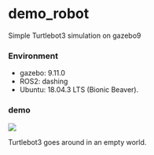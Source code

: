 # demo_robot

Simple Turtlebot3 simulation on gazebo9

### Environment

- gazebo: 9.11.0
- ROS2: dashing
- Ubuntu: 18.04.3 LTS (Bionic Beaver).

### demo

![](demo.gif)

Turtlebot3 goes around in an empty world.